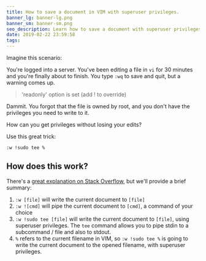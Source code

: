 ```yaml
---
title: How to save a document in VIM with superuser privileges.
banner_lg: banner-lg.png
banner_sm: banner-sm.png
seo_description: Learn how to save a document with superuser privileges in VI or VIM.
date: 2019-02-22 23:59:58
tags:
---
```



Imagine this scenario:

You're logged into a server. You've been editing a file in `vi` for 30 minutes and you're finally about to finish. You type `:wq` to save and quit, but a warning comes up.

> 'readonly' option is set (add ! to override)

Dammit. You forgot that the file is owned by root, and you don't have the privileges you need to write to it.

How can you get privileges without losing your edits?

Use this great trick:

`:w !sudo tee %`


## How does this work?

There's a [great explanation on Stack Overflow](https://stackoverflow.com/a/7078429/962996), but we'll provide a brief summary:

1. `:w [file]` will write the current document to `[file]`
2. `:w ![cmd]` will pipe the current document to `[cmd]`, a command of your choice
3. `:w !sudo tee [file]` will write the current document to `[file]`, using superuser privileges. The `tee` command allows you to pipe stdin to a subcommand / file and also to stdout.
4. `%` refers to the current filename in VIM, so `:w !sudo tee %` is going to write the current document to the opened filename, with superuser privileges.